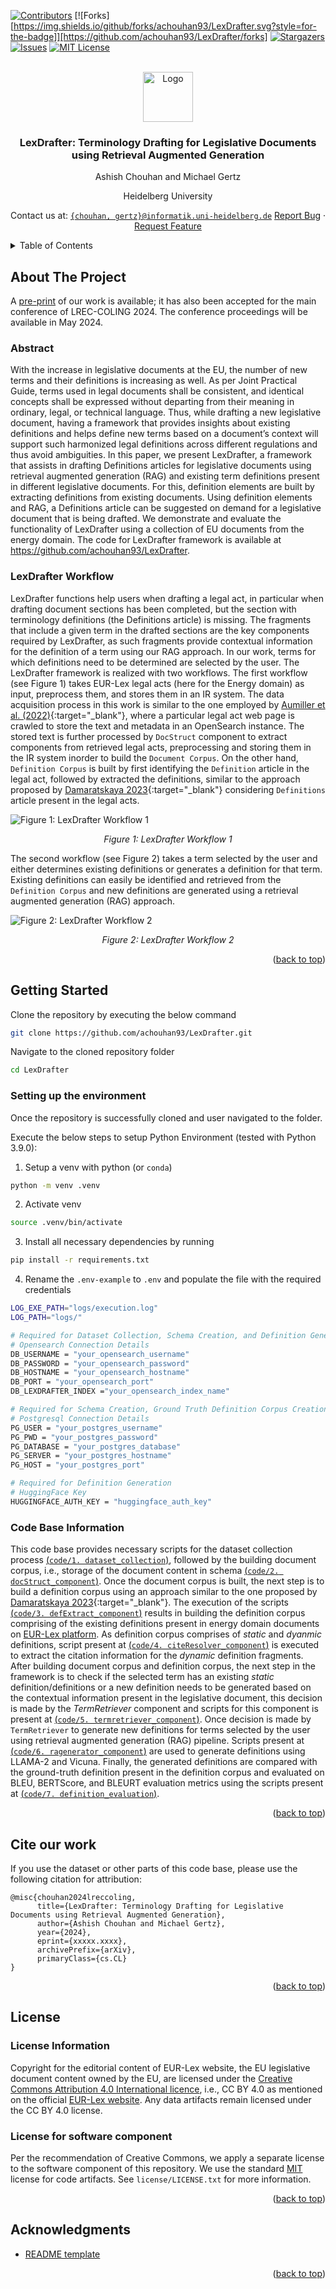 <a name="readme-top"></a>
[![Contributors][contributors-shield]][contributors-url]
[![Forks][https://img.shields.io/github/forks/achouhan93/LexDrafter.svg?style=for-the-badge]][https://github.com/achouhan93/LexDrafter/forks]
[![Stargazers][stars-shield]][stars-url]
[![Issues][issues-shield]][issues-url]
[![MIT License][license-shield]][license-url]

<!-- PROJECT LOGO -->
<br />
<div align="center">
  <a href="https://github.com/achouhan93/LexDrafter">
    <img src="images/legal-document.png" alt="Logo" width="80" height="80">
  </a>

  <h3 align="center">LexDrafter: Terminology Drafting for Legislative Documents using Retrieval Augmented Generation</h3>

  <p align="center">
   Ashish Chouhan and Michael Gertz 
   
   Heidelberg University
   
   Contact us at: [`{chouhan, gertz}@informatik.uni-heidelberg.de`](mailto:chouhan@informatik.uni-heidelberg.de)
    <a href="https://github.com/achouhan93/LexDrafter/issues">Report Bug</a> · <a href="https://github.com/achouhan93/LexDrafter/issues">Request Feature</a>
  </p>
</div>



<!-- TABLE OF CONTENTS -->
<details>
  <summary>Table of Contents</summary>
  <ol>
    <li>
      <a href="#about-the-project">About The Project</a>
      <ul>
        <li><a href="#abstract">Abstract</a></li>
        <li><a href="#lexdrafter-workflow">LexDrafter Workflow</a></li>
      </ul>
    </li>
    <li>
      <a href="#getting-started">Getting Started</a>
      <ul>
        <li><a href="#setting-up-the-environment">Setting up the environment</a></li>
        <li><a href="#code-base-information">Code Base Information</a></li>
      </ul>
    </li>
    <li><a href="#cite-our-work">Cite our work</a></li>
    <li><a href="#license">License</a></li>
    <li><a href="#acknowledgments">Acknowledgments</a></li>
  </ol>
</details>



<!-- ABOUT THE PROJECT -->
## About The Project
A [pre-print](https://arxiv.org/abs/xxxxx) of our work is available; it has also been accepted for the main conference of LREC-COLING 2024. The conference proceedings will be available in May 2024.

### Abstract
With the increase in legislative documents at the EU, the number of new terms and their definitions is increasing as well. As per Joint Practical Guide, terms used in legal documents shall be consistent, and identical concepts
shall be expressed without departing from their meaning in ordinary, legal, or technical language. Thus, while drafting a new legislative document, having a framework that provides insights about existing definitions and
helps define new terms based on a document’s context will support such harmonized legal definitions across different regulations and thus avoid ambiguities. In this paper, we present LexDrafter, a framework that assists in drafting Definitions articles for legislative documents using retrieval augmented generation (RAG) and existing term definitions present in different legislative documents. For this, definition elements are built by extracting definitions from existing documents. Using definition elements and RAG, a Definitions article can be suggested on demand for a legislative document that is being drafted. We demonstrate and evaluate the functionality of LexDrafter using a collection of EU documents from the energy domain. The code for LexDrafter framework is available at https://github.com/achouhan93/LexDrafter.

### LexDrafter Workflow
LexDrafter functions help users when drafting a legal act, in particular when drafting document sections has been completed, but the section with terminology definitions (the Definitions article) is missing. The fragments that include a given term in the drafted sections are the key components required
by LexDrafter, as such fragments provide contextual information for the definition of a term using our
RAG approach. In our work, terms for which definitions need to be determined are selected by the user. The LexDrafter framework is realized with two workflows. The first workflow (see Figure 1) takes EUR-Lex legal acts (here for the Energy domain) as input, preprocess them, and stores them in an IR system. The data acquisition process in this work is similar to the one employed by [Aumiller et al. (2022)](https://aclanthology.org/2022.emnlp-main.519/){:target="_blank"}, where a particular legal act web page is crawled to store the text and metadata in an OpenSearch instance. The stored text is further processed by `DocStruct` component to extract components from retrieved legal acts,
preprocessing and storing them in the IR system inorder to build the `Document Corpus`. On the other hand, `Definition Corpus` is built by first identifying the `Definition` article in the legal act, followed by extracted the definitions, similar to the approach proposed by [Damaratskaya 2023](https://link.springer.com/chapter/10.1007/978-3-031-47112-4_14){:target="_blank"} considering `Definitions` article present in the legal acts.

![Figure 1: LexDrafter Workflow 1][workflow-screenshot-1] <p align="center">_Figure 1: LexDrafter Workflow 1_</p>

The second workflow (see Figure 2) takes a term selected by the user and either determines existing definitions or generates a definition for that term. Existing definitions can easily be identified and retrieved from the `Definition Corpus` and new definitions are generated using a retrieval augmented generation (RAG) approach.  

![Figure 2: LexDrafter Workflow 2][workflow-screenshot-2] <p align="center">_Figure 2: LexDrafter Workflow 2_</p>

<p align="right">(<a href="#readme-top">back to top</a>)</p>

<!-- GETTING STARTED -->
## Getting Started

Clone the repository by executing the below command
  ```sh
  git clone https://github.com/achouhan93/LexDrafter.git
  ```

Navigate to the cloned repository folder
  ```sh
  cd LexDrafter
  ```

### Setting up the environment
Once the repository is successfully cloned and user navigated to the folder. 

Execute the below steps to setup Python Environment (tested with Python 3.9.0):
  1. Setup a venv with python (or `conda`)

  ```sh
  python -m venv .venv
  ```

2. Activate venv

  ```sh
  source .venv/bin/activate
  ```

3. Install all necessary dependencies by running

  ```sh
  pip install -r requirements.txt
  ```

4. Rename the `.env-example` to `.env` and populate the file with the required credentials

```sh
LOG_EXE_PATH="logs/execution.log"
LOG_PATH="logs/"

# Required for Dataset Collection, Schema Creation, and Definition Generation 
# Opensearch Connection Details
DB_USERNAME = "your_opensearch_username"
DB_PASSWORD = "your_opensearch_password"
DB_HOSTNAME = "your_opensearch_hostname"
DB_PORT = "your_opensearch_port"
DB_LEXDRAFTER_INDEX ="your_opensearch_index_name"

# Required for Schema Creation, Ground Truth Definition Corpus Creation, and Definition Generation
# Postgresql Connection Details
PG_USER = "your_postgres_username"
PG_PWD = "your_postgres_password"
PG_DATABASE = "your_postgres_database"
PG_SERVER = "your_postgres_hostname"
PG_HOST = "your_postgres_port"

# Required for Definition Generation
# HuggingFace Key
HUGGINGFACE_AUTH_KEY = "huggingface_auth_key"
```

### Code Base Information
This code base provides necessary scripts for the dataset collection process [(`code/1. dataset_collection`)](https://github.com/achouhan93/LexDrafter/tree/main/code/1.%20dataset_collection), followed by the building document corpus, i.e., storage of the document content in schema [(`code/2. docStruct_component`)](https://github.com/achouhan93/LexDrafter/tree/main/code/2.%20docStruct_component). Once the document corpus is built, the next step is to build a definition corpus using an approach similar to the one proposed by [Damaratskaya 2023](https://link.springer.com/chapter/10.1007/978-3-031-47112-4_14){:target="_blank"}. The execution of the scripts [(`code/3. defExtract_component`)](https://github.com/achouhan93/LexDrafter/tree/main/code/3.%20defExtract_component) results in building the definition corpus comprising of the existing definitions present in energy domain documents on [EUR-Lex platform](https://eur-lex.europa.eu/search.html?name=browse-by%3Alegislation-in-force&type=named&displayProfile=allRelAllConsDocProfile&qid=1710260444909&CC_1_CODED=12). As definition corpus comprises of _static_ and _dyanmic_ definitions, script present at [(`code/4. citeResolver_component`)](https://github.com/achouhan93/LexDrafter/tree/main/code/4.%20citeResolver_component) is executed to extract the citation information for the _dynamic_ definition fragments. After building document corpus and definition corpus, the next step in the framework is to check if the selected term has an existing _static_ definition/definitions or a new definition needs to be generated based on the contextual information present in the legislative document, this decision is made by the _TermRetriever_ component and scripts for this component is present at [(`code/5. termretriever_component`)](https://github.com/achouhan93/LexDrafter/tree/main/code/6.%20termretriever_component). Once decision is made by `TermRetriever` to generate new definitions for terms selected by the user using retrieval augmented generation (RAG) pipeline. Scripts present at [(`code/6. ragenerator_component`)](https://github.com/achouhan93/LexDrafter/tree/main/code/6.%20ragenerator_component) are used to generate definitions using LLAMA-2 and Vicuna. Finally, the generated definitions are compared with the ground-truth definition present in the definition corpus and evaluated on BLEU, BERTScore, and BLEURT evaluation metrics using the scripts present at [(`code/7. definition_evaluation`)](https://github.com/achouhan93/LexDrafter/tree/main/code/7.%20definition_evaluation).

<p align="right">(<a href="#readme-top">back to top</a>)</p>

<!-- CITATION -->
## Cite our work
If you use the dataset or other parts of this code base, please use the following citation for attribution:

```
@misc{chouhan2024lreccoling,
      title={LexDrafter: Terminology Drafting for Legislative Documents using Retrieval Augmented Generation}, 
      author={Ashish Chouhan and Michael Gertz},
      year={2024},
      eprint={xxxxx.xxxx},
      archivePrefix={arXiv},
      primaryClass={cs.CL}
}
```

<p align="right">(<a href="#readme-top">back to top</a>)</p>

<!-- LICENSE -->
## License

### License Information
Copyright for the editorial content of EUR-Lex website, the EU legislative document content owned by the EU, are licensed under the [Creative Commons Attribution 4.0 International licence](https://creativecommons.org/licenses/by/4.0/), i.e., CC BY 4.0 as mentioned on the official [EUR-Lex website](https://eur-lex.europa.eu/content/legal-notice/legal-notice.html#2.%20droits).  Any data artifacts remain licensed under the CC BY 4.0 license.

### License for software component
Per the recommendation of Creative Commons, we apply a separate license to the software component of this repository. We use the standard [MIT](https://choosealicense.com/licenses/mit/) license for code artifacts.
See `license/LICENSE.txt` for more information.

<p align="right">(<a href="#readme-top">back to top</a>)</p>

<!-- ACKNOWLEDGMENTS -->
## Acknowledgments

* [README template](https://github.com/othneildrew/Best-README-Template)

<p align="right">(<a href="#readme-top">back to top</a>)</p>

<!-- MARKDOWN LINKS & IMAGES -->
<!-- https://www.markdownguide.org/basic-syntax/#reference-style-links -->
[contributors-shield]: https://img.shields.io/github/contributors/achouhan93/LexDrafter.svg?style=for-the-badge
[contributors-url]: https://github.com/achouhan93/LexDrafter/graphs/contributors
[forks-shield]: https://img.shields.io/github/forks/achouhan93/LexDrafter.svg?style=for-the-badge
[forks-url]: https://github.com/achouhan93/LexDrafter/forks
[stars-shield]: https://img.shields.io/github/stars/achouhan93/LexDrafter.svg?style=for-the-badge
[stars-url]: https://github.com/achouhan93/LexDrafter/stargazers
[issues-shield]: https://img.shields.io/github/issues/achouhan93/LexDrafter.svg?style=for-the-badge
[issues-url]: https://github.com/achouhan93/LexDrafter/issues
[license-shield]: https://img.shields.io/github/license/achouhan93/LexDrafter.svg?style=for-the-badge
[license-url]: https://github.com/achouhan93/LexDrafter/blob/master/license/LICENSE.txt
[workflow-screenshot-1]: images/lexdrafterworkflow1.png
[workflow-screenshot-2]: images/lexdrafterworkflow2.png

